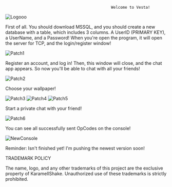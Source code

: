                                                   Welcome to Vesta!

![Logooo](https://github.com/user-attachments/assets/7a3f718b-ba56-4a2b-aea2-44bb8625d485)

First of all. You should download MSSQL, and you should create a new database with a table, which includes 3 columns. A UserID (PRIMARY KEY), a UserName, and a Password! When you're open the program, it will open the server for TCP, and the login/register window!

![Patch1](https://github.com/user-attachments/assets/20f598bb-06a9-46c5-8bda-00d56e2ff25e)

Register an account, and log in! Then, this window will close, and the chat app appears. So now you'll be able to chat with all your friends!

![Patch2](https://github.com/user-attachments/assets/6b0045f5-3614-4ad1-97a3-e3045e8a1e3d)

Choose your wallpaper!

![Patch3](https://github.com/user-attachments/assets/3f747106-c921-419e-8fd2-9f70f70aa9b0)
![Patch4](https://github.com/user-attachments/assets/579422ba-90bf-493a-a3a1-8715e6ab10d0)
![Patch5](https://github.com/user-attachments/assets/7edd5381-28f5-40a0-8f5c-d05bee78e29b)

Start a private chat with your friend!

![Patch6](https://github.com/user-attachments/assets/07785ce4-d726-4532-afce-981059956156)

You can see all successfully sent OpCodes on the console!

![NewConsole](https://github.com/user-attachments/assets/1f08dc57-6700-45a6-a43c-900c703f88d8)

Reminder: Isn't finished yet! I'm pushing the newest version soon!

TRADEMARK POLICY

The name, logo, and any other trademarks of this project are the exclusive property of KaramellShake. Unauthorized use of these trademarks is strictly prohibited.

